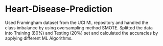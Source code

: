 # Heart-Disease-Prediction
Used Framingham dataset from the UCI ML repository and handled the class imbalance by using oversampling method SMOTE. Splitted the data into Training (80%) and Testing (20%) set and calculated the accuracies by applying different ML Algorithms.
